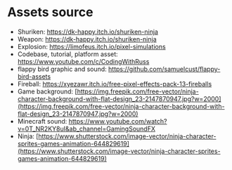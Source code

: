 # Assets source

* Shuriken: https://dk-happy.itch.io/shuriken-ninja
* Weapon: https://dk-happy.itch.io/shuriken-ninja
* Explosion: https://limofeus.itch.io/pixel-simulations
* Codebase, tutorial, platform asset: https://www.youtube.com/c/CodingWithRuss
* flappy bird graphic and sound: https://github.com/samuelcust/flappy-bird-assets
* Fireball: https://xyezawr.itch.io/free-pixel-effects-pack-13-fireballs
* Game background: [https://img.freepik.com/free-vector/ninja-character-background-with-flat-design_23-2147870947.jpg?w=2000](https://img.freepik.com/free-vector/ninja-character-background-with-flat-design_23-2147870947.jpg?w=2000)
* Minecraft sound: https://www.youtube.com/watch?v=0T_NR2KY8uI&ab_channel=GamingSoundFX
* Ninja: [https://www.shutterstock.com/image-vector/ninja-character-sprites-games-animation-644829619](https://www.shutterstock.com/image-vector/ninja-character-sprites-games-animation-644829619)
